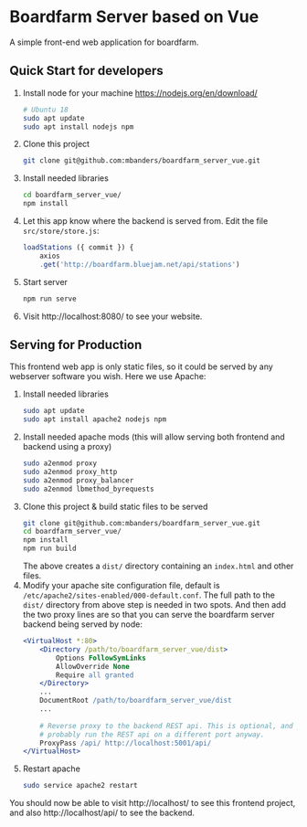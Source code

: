 # Boardfarm Server based on Vue

A simple front-end web application for boardfarm.

## Quick Start for developers

1. Install node for your machine https://nodejs.org/en/download/
    ```sh
    # Ubuntu 18
    sudo apt update
    sudo apt install nodejs npm
    ```
1. Clone this project
    ```sh
    git clone git@github.com:mbanders/boardfarm_server_vue.git
    ```
1. Install needed libraries
    ```sh
    cd boardfarm_server_vue/
    npm install
    ```
1. Let this app know where the backend is served from. Edit the file `src/store/store.js`:
    ```js
    loadStations ({ commit }) {
        axios
        .get('http://boardfarm.bluejam.net/api/stations')
    ```
1. Start server
    ```sh
    npm run serve
    ```
1. Visit http://localhost:8080/ to see your website.

## Serving for Production

This frontend web app is only static files, so it could be served by any webserver software you wish. Here we use Apache:

1. Install needed libraries
    ```sh
    sudo apt update
    sudo apt install apache2 nodejs npm
    ```
1. Install needed apache mods (this will allow serving both frontend and backend using a proxy)
    ```sh
    sudo a2enmod proxy
    sudo a2enmod proxy_http
    sudo a2enmod proxy_balancer
    sudo a2enmod lbmethod_byrequests
    ```
1. Clone this project & build static files to be served
    ```sh
    git clone git@github.com:mbanders/boardfarm_server_vue.git
    cd boardfarm_server_vue/
    npm install
    npm run build
    ```
    The above creates a `dist/` directory containing an `index.html` and other files.
1. Modify your apache site configuration file, default is `/etc/apache2/sites-enabled/000-default.conf`. The full path to the `dist/` directory from above step is needed in two spots. And then add the two proxy lines are so that you can serve the boardfarm server backend being served by node:
    ```apache
    <VirtualHost *:80>
        <Directory /path/to/boardfarm_server_vue/dist>
            Options FollowSymLinks
            AllowOverride None
            Require all granted
        </Directory>
        ...
        DocumentRoot /path/to/boardfarm_server_vue/dist
        ...
        
        # Reverse proxy to the backend REST api. This is optional, and you
        # probably run the REST api on a different port anyway.
        ProxyPass /api/ http://localhost:5001/api/
    </VirtualHost>
    ```
1. Restart apache
    ```sh
    sudo service apache2 restart
    ```

You should now be able to visit http://localhost/ to see this frontend project, and also http://localhost/api/ to see the backend.
